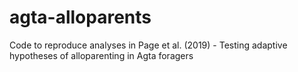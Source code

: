 # agta-alloparents
Code to reproduce analyses in Page et al. (2019) - Testing adaptive hypotheses of alloparenting in Agta foragers
